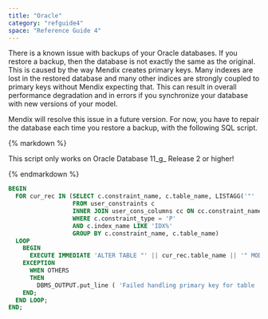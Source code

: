 ```yaml
---
title: "Oracle"
category: "refguide4"
space: "Reference Guide 4"
---
```

There is a known issue with backups of your Oracle databases. If you restore a backup, then the database is not exactly the same as the original. This is caused by the way Mendix creates primary keys.
Many indexes are lost in the restored database and many other indices are strongly coupled to primary keys without Mendix expecting that. This can result in overall performance degradation and in errors if you synchronize your database with new versions of your model.

Mendix will resolve this issue in a future version. For now, you have to repair the database each time you restore a backup, with the following SQL script.

<div class="alert alert-warning">{% markdown %}

This script only works on Oracle Database 11_g_ Release 2 or higher!

{% endmarkdown %}</div>
```sql
BEGIN
  FOR cur_rec IN (SELECT c.constraint_name, c.table_name, LISTAGG('"' || cc.column_name || '"', ',') WITHIN GROUP (ORDER BY cc.position) AS column_names
                  FROM user_constraints c
                  INNER JOIN user_cons_columns cc ON cc.constraint_name = c.constraint_name
                  WHERE c.constraint_type = 'P'
                  AND c.index_name LIKE 'IDX%'
                  GROUP BY c.constraint_name, c.table_name)
  LOOP
    BEGIN
      EXECUTE IMMEDIATE 'ALTER TABLE "' || cur_rec.table_name || '" MODIFY PRIMARY KEY USING INDEX ( CREATE UNIQUE INDEX "' || cur_rec.constraint_name ||'" ON "' || cur_rec.table_name || '" (' || cur_rec.column_names || ') )';
    EXCEPTION
      WHEN OTHERS
      THEN
        DBMS_OUTPUT.put_line ( 'Failed handling primary key for table ' || cur_rec.table_name );
    END;
  END LOOP;
END;

```